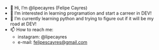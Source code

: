 - 👋 Hi, I’m @lipecayres (Felipe Cayres)
- 👀 I’m interested in learning programation and start a carreer in DEV!
- 🌱 I’m currently learning python and trying to figure out if it will be my road at DEV!
- 📫 How to reach me: 
    - instagram: @lipecayres
    -  e-mail: felipescayres@gmail.com

<!---
lipecayres/lipecayres is a ✨ special ✨ repository because its `README.md` (this file) appears on your GitHub profile.
You can click the Preview link to take a look at your changes.
--->
